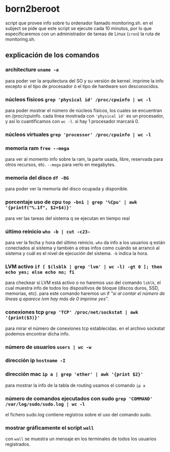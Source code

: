 # born2beroot
script que provee info sobre tu ordenador llamado monitoring.sh. en el subject se pide que este script se ejecute cada 10 minutos, por lo que especificaremos con un administrador de tareas de Linux (`cron`) la ruta de monitoring.sh.
## explicación de los comandos
### architecture `uname -a`
para poder ver la arquitectura del SO y su versión de kernel. imprime la info excepto si el tipo de procesador ó el tipo de hardware son desconocidos.
### núcleos físicos `grep 'physical id' /proc/cpuinfo | wc -l`
para poder mostrar el número de núcleos físicos, los cuales se encuentran en /proc/cpuinfo. cada línea mostrada con `'physical id'` es un procesador, y así lo cuantificamos con `wc -l`. si hay 1 procesador marcará 0.
### núcleos virtuales `grep 'processor' /proc/cpuinfo | wc -l`
### memoria ram `free --mega`
para ver al momento info sobre la ram, la parte usada, libre, reservada para otros recursos, etc. `--mega` para verlo en megabytes.
### memoria del disco `df -BG`
para poder ver la memoria del disco ocupada y disponible.
### porcentaje uso de cpu `top -bn1 | grep '%Cpu' | awk '{printf("%.1f", $2+$4)}'`
para ver las tareas del sistema q se ejecutan en tiempo real
### último reinicio `who -b | cut -c23-`
para ver la fecha y hora del último reinicio. `who` da info a los usuarios q están conectados al sistema y también a otras infos como cuándo se arrancó al sistema y cuál es el nivel de ejecución del sistema. `-b` indica la hora.
### LVM activo `if [ $(lsblk | grep 'lvm' | wc -l) -gt 0 ]; then echo yes; else echo no; fi`
para checkear si LVM está activo o no haremos uso del comando `lsblk`, el cual muestra info de todos los dispositivos de bloque (discos duros, SSD, memorias, etc).
para este comando haremos un if *"si al contar el número de líneas q aparece lvm hay más de 0 imprime yes"*.
### conexiones tcp `grep 'TCP' /proc/net/sockstat | awk '{print($3)}'`
para mirar el número de conexiones tcp establecidas. en el archivo sockstat podemos encontrar dicha info.
### número de usuarios `users | wc -w`
### dirección ip `hostname -I`
### dirección mac `ip a | grep 'ether' | awk '{print $2}'`
para mostrar la info de la tabla de routing usamos el comando `ip a`
### número de comandos ejecutados con sudo `grep 'COMMAND' /var/log/sudo/sudo.log | wc -l`
el fichero sudo.log contiene registros sobre el uso del comando sudo.
### mostrar gráficamente el script `wall`
con `wall` se muestra un mensaje en los terminales de todos los usuarios registrados.





